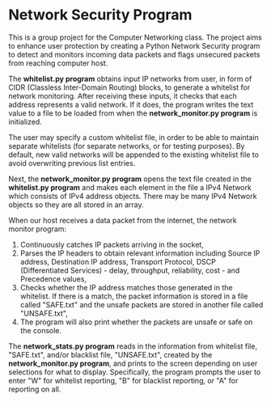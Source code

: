 # Network Security Program
This is a group project for the Computer Networking class. The project aims to enhance user protection by creating a Python Network Security program to detect and monitors incoming data packets and flags unsecured packets from reaching computer host.  

The **whitelist.py program** obtains input IP networks from user, in form of CIDR (Classless Inter-Domain Routing) blocks, to generate a whitelist for network monitoring. After receiving these inputs, it checks that each address represents a valid network. If it does, the program writes the text value to a file to be loaded from when the **network_monitor.py program** is initialized.  

The user may specify a custom whitelist file, in order to be able to maintain separate whitelists (for separate networks, or for testing purposes). By default, new valid networks will be appended to the existing whitelist file to avoid overwriting previous list entries.  

Next, the **network_monitor.py program** opens the text file created in the **whitelist.py program** and makes each element in the file a IPv4 Network which consists of IPv4 address objects. There may be many IPv4 Network objects so they are all stored in an array.  

When our host receives a data packet from the internet, the network monitor program:  

1) Continuously catches IP packets arriving in the socket,  
2) Parses the IP headers to obtain relevant information including Source IP address, Destination IP address, Transport Protocol, DSCP (Differentiated Services) - delay, throughput, reliability, cost - and Precedence values,  
3) Checks whether the IP address matches those generated in the whitelist. If there is a match, the packet information is stored in a file called "SAFE.txt" and the unsafe packets are stored in another file called "UNSAFE.txt",  
4) The program will also print whether the packets are unsafe or safe on the console.  

The **network_stats.py program** reads in the information from whitelist file, "SAFE.txt", and/or blacklist file, "UNSAFE.txt", created by the **network_monitor.py program**, and prints to the screen depending on user selections for what to display. Specifically, the program prompts the user to enter "W" for whitelist reporting, "B" for blacklist reporting, or "A" for reporting on all.   
